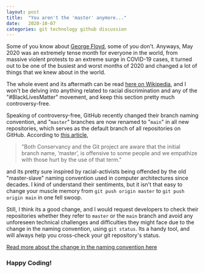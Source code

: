 ```yaml
---
layout: post
title:  "You aren't the 'master' anymore..."
date:   2020-10-07 
categories: git technology github discussion
---
```


Some of you know about [George Floyd](https://en.wikipedia.org/wiki/George_Floyd), some of you don't. Anyways, May 2020 was an extremely tense month for everyone in the world, from massive violent protests to an extreme surge in COVID-19 cases, it turned out to be one of the busiest and worst months of 2020 and changed a lot of things that we knew about in the world.

The whole event and its aftermath can be read [here on Wikipedia](https://en.wikipedia.org/wiki/Killing_of_George_Floyd), and I won't be delving into anything related to racial discrimination and any of the "#BlackLivesMatter" movement, and keep this section pretty much controversy-free.

Speaking of controversy-free, GitHub recently changed their branch naming convention, and "`master`" branches are now renamed to "`main`" in all new repositories, which serves as the default branch of all repositories on GitHub. According to [this article](https://sfconservancy.org/news/2020/jun/23/gitbranchname/), 
> "Both Conservancy and the Git project are aware that the initial branch name, ‘master’, is offensive to some people and we empathize with those hurt by the use of that term."

and its pretty sure inspired by racial-activists being offended by the old "master-slave" naming convention used in computer architectures since decades. I kind of understand their sentiments, but it isn't that easy to change your muscle memory from `git push origin master` to `git push origin main` in one fell swoop.

Still, I think its a good change, and I would request developers to check their repositories whether they refer to `master` or the `main` branch and avoid any unforeseen technical challenges and difficulties they might face due to the change in the naming convention, using `git status`. Its a handy tool, and will always help you cross-check your git repository's status.

[Read more about the change in the naming convention here](https://github.com/github/renaming)

### Happy Coding!
